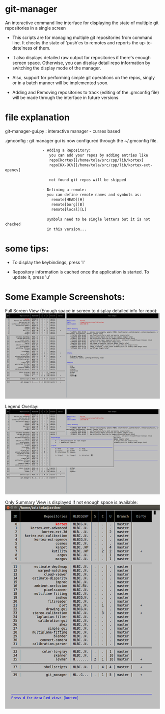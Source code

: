 git-manager
===========

An interactive command line interface for displaying the state of multiple git
repositories in a single screen

- This scripts are for managing multiple git repositories from command line. It
checks the state of 'push'es to remotes and reports the up-to-date'ness of them.

- It also displays detailed raw output for repositories if there's enough screen
space. Otherwise, you can display detail repo information by switching the
display mode of the manager.

- Also, support for performing simple git operations on the repos, singly or in a
batch manner will be implemented soon.

- Adding and Removing repositories to track (editing of the .gmconfig file) will
  be made through the interface in future versions


file explanation
================

git-manager-gui.py : interactive manager - curses based

.gmconfig          : git manager gui is now configured through the ~/.gmconfig file.

                     - Adding a Repository:
                        you can add your repos by adding entries like
                        repo[kortex][/home/tola/src/cpp/lib/kortex]
                        repo[KX-OCV][/home/tola/src/cpp/lib/kortex-ext-opencv]

                        not found git repos will be skipped

                     - Defining a remote:
                       you can define remote names and symbols as:
                         remote[HEAD][H]
                         remote[borg][B]
                         remote[local][L]

                       symbols need to be single letters but it is not checked
                       in this version...


some tips:
==========

- To display the keybindings, press 'l'

- Repository information is cached once the application is started. To update it,
  press 'u'


Some Example Screenshots:
=========================

Full Screen View (Enough space in screen to display detailed info for repo):
![Alt text](/imgs/gmscreenshot.png?raw=true "Screenshot for Full Screen Mode")

Legend Overlay:
![Alt text](/imgs/gm-legend.png?raw=true "Legend Overlay")

Only Summary View is displayed if not enough space is available:
![Alt text](/imgs/gm-master-view.png?raw=true "Single View")
